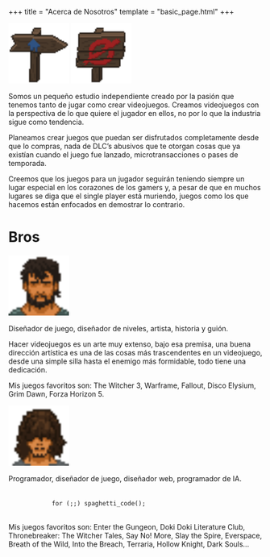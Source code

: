 +++
title = "Acerca de Nosotros"
template = "basic_page.html"
+++

<div class="horizontal-container">
    <div class="vertical-container" style="justify-content: space-between">
        <img alt="Señal dirección" src="/sign_town_direction.png" width="120px" class="pixelated" style="object-fit: contain;">
        <img alt="Señal no entrar" src="/sign_no_enter.png" width="120px" class="pixelated" style="object-fit: contain;">
    </div>
    <div>
        <p>
            Somos un pequeño estudio independiente creado por la pasión que tenemos tanto de jugar como crear videojuegos. Creamos videojuegos con la perspectiva de lo que quiere el jugador en ellos, no por lo que la industria sigue como tendencia.
        </p>
        <p>
            Planeamos crear juegos que puedan ser disfrutados completamente desde que lo compras, nada de DLC’s abusivos que te otorgan cosas que ya existían cuando el juego fue lanzado, microtransacciones o pases de temporada.
        </p>
        <p>
            Creemos que los juegos para un jugador seguirán teniendo siempre un lugar especial en los corazones de los gamers y, a pesar de que en muchos lugares se diga que el single player está muriendo, juegos como los que hacemos están enfocados en demostrar lo contrario.
        </p>
    </div>
</div>


# Bros

<div id="wekufu-members-hcontainer" class="horizontal-container cross-axis-center wrap">
    <div id="wekufu-member-vcontainer" class="vertical-container">
        <img class="pixelated" src="/icons/hernaldo.png" alt="Hernaldo" width="120px" height="120px">
        <p>
            Diseñador de juego, diseñador de niveles, artista, historia y guión.
        </p>
        <p>
            Hacer videojuegos es un arte muy extenso, bajo esa premisa, una buena dirección artística es una de las cosas más trascendentes en un videojuego, desde una simple silla hasta el enemigo más formidable, todo tiene una dedicación.
        </p>
        <p>
            Mis juegos favoritos son: The Witcher 3, Warframe, Fallout, Disco Elysium, Grim Dawn, Forza Horizon 5.
        </p>
    </div>
    <div id="wekufu-member-vcontainer" class="vertical-container">
        <img class="pixelated" src="/icons/mateu.png" alt="Mateu" width="120px" height="120px">
        <p>
            Programador, diseñador de juego, diseñador web, programador de IA.
        </p>
        <p>
            <code>
            for (;;) spaghetti_code();
            </code>
        </p>
        <p>
            Mis juegos favoritos son: Enter the Gungeon, Doki Doki Literature Club, Thronebreaker: The Witcher Tales, Say No! More, Slay the Spire, Everspace, Breath of the Wild, Into the Breach, Terraria, Hollow Knight, Dark Souls...
        </p>
    </div>
</div>